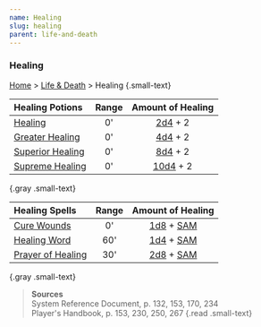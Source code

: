 ```yaml
---
name: Healing
slug: healing
parent: life-and-death
---
```

### Healing
[Home](dm-operations-center) > [Life & Death](life-and-death-menu) > Healing {.small-text}

| Healing Potions                                      |Range| Amount of Healing|
| :----------------------------------------------------| :-: | :-----------------------------------------------------: |
| [Healing](/item/potion-of-healing)                   |  0' | [2d4](/roll/2d4) + 2                                    |
| [Greater Healing](/item/potion-of-healing-greater)   |  0' | [4d4](/roll/4d4) + 2                                    |
| [Superior Healing](/item/potion-of-healing-superior) |  0' | [8d4](/roll/8d4) + 2                                    |
| [Supreme Healing](/item/potion-of-healing-supreme)   |  0' | [10d4](/roll/10d4) + 2                                  |
{.gray .small-text}

| Healing Spells                                       |Range| Amount of Healing|
| :----------------------------------------------------| :-: | :-----------------------------------------------------: |
| [Cure Wounds](/spell/cure-wounds)                    |  0' | [1d8](/roll/1d8) + [SAM](spellcasting-ability-modifier) |
| [Healing Word](/spell/healing-word)                  | 60' | [1d4](/roll/1d4) + [SAM](spellcasting-ability-modifier) |
| [Prayer of Healing](/spell/prayer-of-healing)        | 30' | [2d8](/roll/2d8) + [SAM](spellcasting-ability-modifier) |
{.gray .small-text}

> **Sources** <br/>
> System Reference Document, p. 132, 153, 170, 234<br/>
> Player's Handbook, p. 153, 230, 250, 267
{.read .small-text}